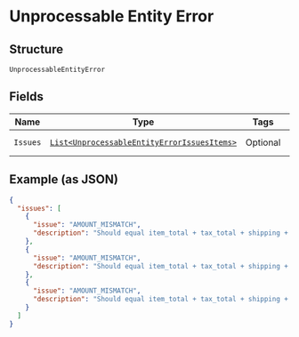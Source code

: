 
# Unprocessable Entity Error

## Structure

`UnprocessableEntityError`

## Fields

| Name | Type | Tags | Description | Getter | Setter |
|  --- | --- | --- | --- | --- | --- |
| `Issues` | [`List<UnprocessableEntityErrorIssuesItems>`](../../doc/models/containers/unprocessable-entity-error-issues-items.md) | Optional | - | List<UnprocessableEntityErrorIssuesItems> getIssues() | setIssues(List<UnprocessableEntityErrorIssuesItems> issues) |

## Example (as JSON)

```json
{
  "issues": [
    {
      "issue": "AMOUNT_MISMATCH",
      "description": "Should equal item_total + tax_total + shipping + handling + insurance - shipping_discount - discount."
    },
    {
      "issue": "AMOUNT_MISMATCH",
      "description": "Should equal item_total + tax_total + shipping + handling + insurance - shipping_discount - discount."
    },
    {
      "issue": "AMOUNT_MISMATCH",
      "description": "Should equal item_total + tax_total + shipping + handling + insurance - shipping_discount - discount."
    }
  ]
}
```

